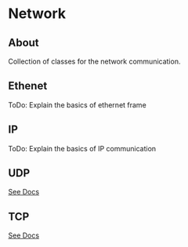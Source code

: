 # Network

## About

Collection of classes for the network communication.

## Ethenet
ToDo: Explain the basics of ethernet frame

## IP
ToDo: Explain the basics of IP communication


## UDP

[See Docs](./inc/udp/README.md)

## TCP

[See Docs](./inc/tcp/README.md)

